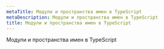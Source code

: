 ```yaml
---
metaTitle: Модули и пространства имен в TypeScript
metaDescription: Модули и пространства имен в TypeScript
title: Модули и пространства имен в TypeScript
---
```


Модули и пространства имен в TypeScript